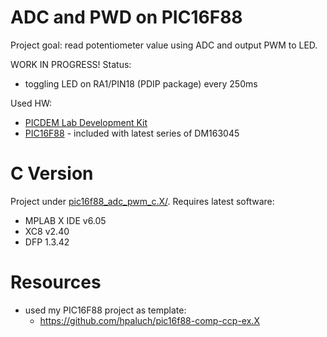 # ADC and PWD on PIC16F88

Project goal: read potentiometer value using ADC and output PWM to LED.

WORK IN PROGRESS! Status:
- toggling LED on RA1/PIN18 (PDIP package) every 250ms

Used HW:
- [PICDEM Lab Development Kit][DM163045] 
- [PIC16F88][PIC16F88] - included with latest series of DM163045

# C Version

Project under [pic16f88_adc_pwm_c.X/](pic16f88_adc_pwm_c.X/). Requires latest software:
- MPLAB X IDE v6.05
- XC8 v2.40
- DFP 1.3.42


# Resources

- used my PIC16F88 project as template:
  - https://github.com/hpaluch/pic16f88-comp-ccp-ex.X

[DM163045]: http://www.microchip.com/Developmenttools/ProductDetails/DM163045 "PICDEM Lab Development Kit"
[PIC16F88]: https://www.microchip.com/wwwproducts/en/PIC16F88 "PIC16F88 Overview"
